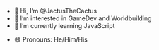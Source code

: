 - 👋 Hi, I’m @JactusTheCactus
- 👀 I’m interested in GameDev and Worldbuilding
- 🌱 I’m currently learning JavaScript
<!--
- 💞️ I’m looking to collaborate on ...
-->
<!--
- 📫 How to reach me ...
-->
- 😄 Pronouns: He/Him/His
<!--
- ⚡ Fun fact: ...
-->

